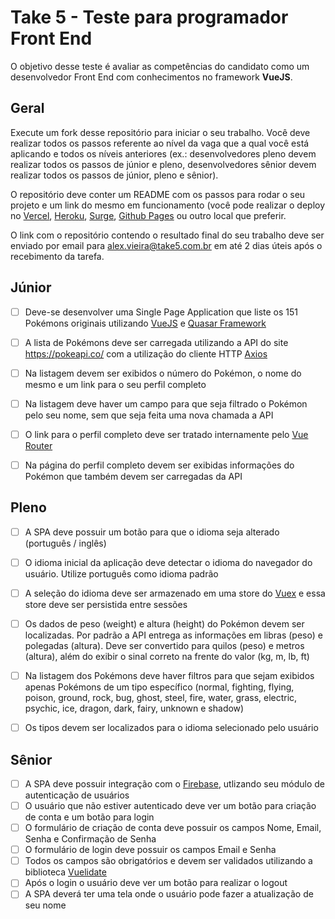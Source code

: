 # Take 5 - Teste para programador Front End

O objetivo desse teste é avaliar as competências do candidato como um desenvolvedor Front End com conhecimentos no framework **VueJS**.

## Geral
Execute um fork desse repositório para iniciar o seu trabalho. Você deve realizar todos os passos referente ao nível da vaga que a qual você está aplicando e todos os níveis anteriores (ex.: desenvolvedores pleno devem realizar todos os passos de júnior e pleno, desenvolvedores sênior devem realizar todos os passos de júnior, pleno e sênior).

O repositório deve conter um README com os passos para rodar o seu projeto e um link do mesmo em funcionamento (você pode realizar o deploy no [Vercel](https://quasar.dev/quasar-cli/developing-spa/deploying#deploying-with-vercel "Vercel"), [Heroku](https://quasar.dev/quasar-cli/developing-spa/deploying#deploying-with-heroku "Heroku"), [Surge](https://quasar.dev/quasar-cli/developing-spa/deploying#deploying-with-surge "Surge"), [Github Pages](https://quasar.dev/quasar-cli/developing-spa/deploying#deploying-on-github-pages "Github Pages") ou outro local que preferir.

O link com o repositório contendo o resultado final do seu trabalho deve ser enviado por email para alex.vieira@take5.com.br em até 2 dias úteis após o recebimento da tarefa.


## Júnior

- [ ] Deve-se desenvolver uma Single Page Application que liste os 151 Pokémons originais utilizando [VueJS](https://vuejs.org/ "Documentação VueJS") e [Quasar Framework](https://quasar.dev/ "Documentação Quasar Framework")
- [ ] A lista de Pokémons deve ser carregada utilizando a API do site https://pokeapi.co/ com a utilização do cliente HTTP [Axios](https://github.com/axios/axios "Github Axios")
- [ ] Na listagem devem ser exibidos o número do Pokémon, o nome do mesmo e um link para o seu perfil completo
- [ ] Na listagem deve haver um campo para que seja filtrado o Pokémon pelo seu nome, sem que seja feita uma nova chamada a API
- [ ] O link para o perfil completo deve ser tratado internamente pelo [Vue Router](https://router.vuejs.org/ "Documentação Vue Router")
- [ ] Na página do perfil completo devem ser exibidas informações do Pokémon que também devem ser carregadas da API


## Pleno

- [ ] A SPA deve possuir um botão para que o idioma seja alterado (português / inglês)
- [ ] O idioma inicial da aplicação deve detectar o idioma do navegador do usuário. Utilize português como idioma padrão
- [ ] A seleção do idioma deve ser armazenado em uma store do [Vuex](https://vuex.vuejs.org/ "Documentação Vuex") e essa store deve ser persistida entre sessões
- [ ] Os dados de peso (weight) e altura (height) do Pokémon devem ser localizadas. Por padrão a API entrega as informações em libras (peso) e polegadas (altura). Deve ser convertido para quilos (peso) e metros (altura), além do exibir o sinal correto na frente do valor (kg, m, lb, ft)
- [ ] Na listagem dos Pokémons deve haver filtros para que sejam exibidos apenas Pokémons de um tipo específico (normal, fighting, flying, poison, ground, rock, bug, ghost, steel, fire, water, grass, electric, psychic, ice, dragon, dark, fairy, unknown e shadow)
- [ ] Os tipos devem ser localizados para o idioma selecionado pelo usuário


## Sênior

- [ ] A SPA deve possuir integração com o [Firebase](https://firebase.google.com/ "FIrebase"), utlizando seu módulo de autenticação de usuários
- [ ] O usuário que não estiver autenticado deve ver um botão para criação de conta e um botão para login
- [ ] O formulário de criação de conta deve possuir os campos Nome, Email, Senha e Confirmação de Senha
- [ ] O formulário de login deve possuir os campos Email e Senha
- [ ] Todos os campos são obrigatórios e devem ser validados utilizando a biblioteca [Vuelidate](https://vuelidate.js.org/ "Documentação Vuelidate")
- [ ] Após o login o usuário deve ver um botão para realizar o logout
- [ ] A SPA deverá ter uma tela onde o usuário pode fazer a atualização de seu nome
